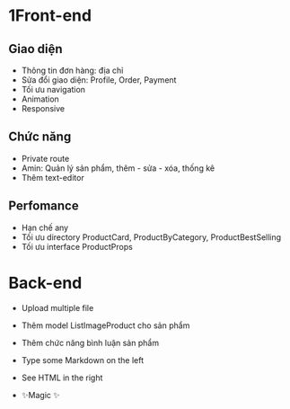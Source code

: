 # 1Front-end

## Giao diện
-   Thông tin đơn hàng: địa chỉ
-   Sửa đổi giao diện: Profile, Order, Payment
-   Tối ưu navigation
-   Animation
- Responsive
## Chức năng
-   Private route
-   Amin: Quản lý sản phẩm, thêm - sửa - xóa, thống kê
-   Thêm text-editor
## Perfomance
-   Hạn chế any
-   Tối ưu directory ProductCard, ProductByCategory, ProductBestSelling
-   Tối ưu interface ProductProps

# Back-end

-   Upload multiple file
-   Thêm model ListImageProduct cho sản phẩm
-   Thêm chức năng bình luận sản phẩm

- Type some Markdown on the left
- See HTML in the right
- ✨Magic ✨
